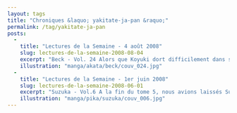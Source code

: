 ```yaml
---
layout: tags
title: "Chroniques &laquo; yakitate-ja-pan &raquo;"
permalink: /tag/yakitate-ja-pan
posts:
  -
    title: "Lectures de la Semaine - 4 août 2008"
    slug: lectures-de-la-semaine-2008-08-04
    excerpt: "Beck - Vol. 24 Alors que Koyuki dort difficilement dans son lit avec une forte fièvre, Ruisuke le convoque à l'étang de pêche pour qu'il explique au groupe pourquoi il a rencontré en secret leur pire ennemi du moment : Ran. En effet, suite à la nouvelle de la signature de Beck (Mongolian Chop Squad) avec la mythique maison de disques anglaise Naff"
    illustration: "manga/akata/beck/couv_024.jpg"
  -
    title: "Lectures de la Semaine - 1er juin 2008"
    slug: lectures-de-la-semaine-2008-06-01
    excerpt: "Suzuka - Vol.6 A la fin du tome 5, nous avions laissés Suzuka et Yamato chez les parents de ce dernier juste après que Suzuka ait étonnamment accepté d'aller voir les lucioles. Le volume 6 débute donc sur ce presque-rendez-vous entre les deux lycéens. Alors que Yamato rejoue la déclaration qu'il avait prévu pour son premier amour dans la même"
    illustration: "manga/pika/suzuka/couv_006.jpg"
---
```


